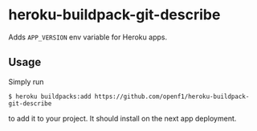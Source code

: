 # heroku-buildpack-git-describe
Adds `APP_VERSION` env variable for Heroku apps.

## Usage
Simply run

```
$ heroku buildpacks:add https://github.com/openf1/heroku-buildpack-git-describe
```

to add it to your project. It should install on the next app deployment.
